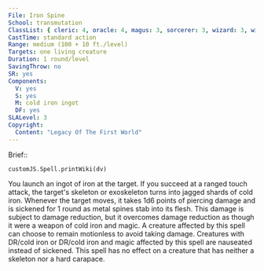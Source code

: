 ```yaml
---
File: Iron Spine
School: transmutation
ClassList: { cleric: 4, oracle: 4, magus: 3, sorcerer: 3, wizard: 3, witch: 3 }
CastTime: standard action
Range: medium (100 + 10 ft./level)
Targets: one living creature
Duration: 1 round/level
SavingThrow: no
SR: yes
Components:
  V: yes
  S: yes
  M: cold iron ingot
  DF: yes
SLALevel: 3
Copyright:
  Content: "Legacy Of The First World"
---
```

Brief:: 

```dataviewjs
customJS.Spell.printWiki(dv)
```

You launch an ingot of iron at the target. If you succeed at a ranged touch attack, the target's skeleton or exoskeleton turns into jagged shards of cold iron. Whenever the target moves, it takes 1d6 points of piercing damage and is sickened for 1 round as metal spines stab into its flesh. This damage is subject to damage reduction, but it overcomes damage reduction as though it were a weapon of cold iron and magic. A creature affected by this spell can choose to remain motionless to avoid taking damage. Creatures with DR/cold iron or DR/cold iron and magic affected by this spell are nauseated instead of sickened. This spell has no effect on a creature that has neither a skeleton nor a hard carapace.
